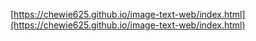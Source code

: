 [https://chewie625.github.io/image-text-web/index.html](https://chewie625.github.io/image-text-web/index.html)
